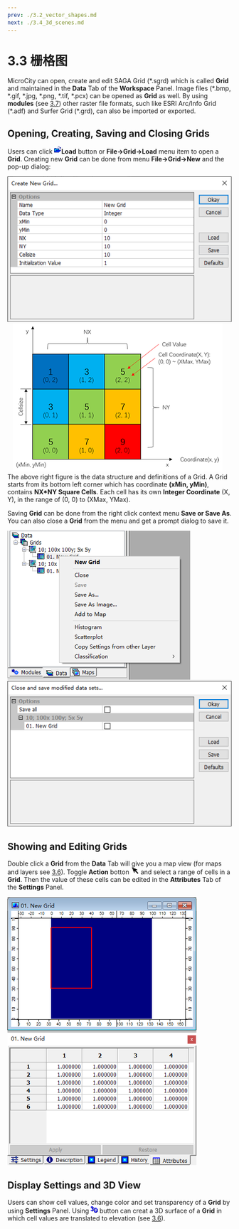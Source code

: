 ```yaml
---
prev: ./3.2_vector_shapes.md
next: ./3.4_3d_scenes.md
---
```

# 3.3 栅格图
MicroCity can open, create and edit SAGA Grid (\*.sgrd) which is called **Grid** and maintained in the **Data** Tab of the **Workspace** Panel. Image files (\*.bmp, \*.gif, \*.jpg, \*.png, \*.tif, \*.pcx) can be opened as **Grid** as well. By using **modules** (see [3.7](3.7_modules.md)) other raster file formats, such like ESRI Arc/Info Grid (\*.adf) and Surfer Grid (\*.grd), can also be imported or exported.
## Opening, Creating, Saving and Closing Grids
Users can click ![button](./imgs/button_load.png)**Load** button or **File->Grid->Load** menu item to open a **Grid**. Creating new **Grid** can be done from menu **File->Grid->New** and the pop-up dialog:

![new grid](./imgs/new_grid.png) &nbsp;&nbsp; ![grid_structure](./imgs/grid_structure.png)
The above right figure is the data structure and definitions of a Grid. A Grid starts from its bottom left corner which has coordinate **(xMin, yMin)**, contains **NX*NY Square Cells**. Each cell has its own **Integer Coordinate** (X, Y), in the range of (0, 0) to (XMax, YMax).

Saving **Grid** can be done from the right click context menu **Save or Save As**. You can also close a **Grid** from the menu and get a prompt dialog to save it.

![grid menu](./imgs/grid_menu.png) &nbsp;&nbsp; ![close and save](./imgs/close_save_grid.png)

## Showing and Editing Grids
Double click a **Grid** from the **Data** Tab will give you a map view (for maps and layers see [3.6](3.6_maps_and_layers.md)). Toggle **Action** botton ![button](./imgs/button_action.png) and select a range of cells in a **Grid**. Then the value of these cells can be edited in the **Attributes** Tab of the **Settings** Panel.

![grid selection](./imgs/grid_selection.png) &nbsp;&nbsp; ![grid_attributes](./imgs/grid_attributes.png)

## Display Settings and 3D View
Users can show cell values, change color and set transparency of a **Grid** by using **Settings** Panel. Using ![button](./imgs/button_3d.png) button can creat a 3D surface of a **Grid** in which cell values are translated to elevation (see [3.6](3.6_maps_and_layers.md#controlling-map-views)).
